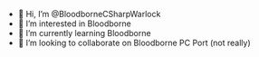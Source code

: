 - 👋 Hi, I’m @BloodborneCSharpWarlock
- 👀 I’m interested in Bloodborne
- 🌱 I’m currently learning Bloodborne
- 💞️ I’m looking to collaborate on Bloodborne PC Port (not really)

<!---
BloodborneCSharpWarlock/BloodborneCSharpWarlock is a ✨ special ✨ repository because its `README.md` (this file) appears on your GitHub profile.
You can click the Preview link to take a look at your changes.
--->
